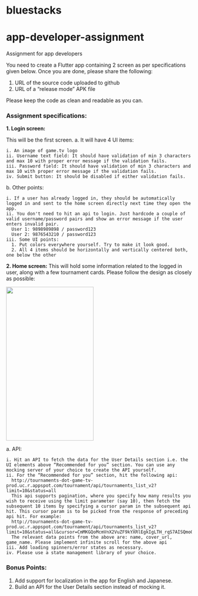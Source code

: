 # bluestacks
# app-developer-assignment
Assignment for app developers

You need to create a Flutter app containing 2 screen as per specifications given below. Once you are done, please share the following:
1. URL of the source code uploaded to github
2. URL of a “release mode” APK file

Please keep the code as clean and readable as you can.

### Assignment specifications:

**1. Login screen:**

  This will be the first screen.
  a. It will have 4 UI items:
  
    i. An image of game.tv logo
    ii. Username text field: It should have validation of min 3 characters and max 10 with proper error message if the validation fails.
    iii. Password field: It should have validation of min 3 characters and max 10 with proper error message if the validation fails.
    iv. Submit button: It should be disabled if either validation fails.
    
  b. Other points:
  
    i. If a user has already logged in, they should be automatically logged in and sent to the home screen directly next time they open the app.
    ii. You don't need to hit an api to login. Just hardcode a couple of valid username/password pairs and show an error message if the user enters invalid pair.
      User 1: 9898989898 / password123
      User 2: 9876543210 / password123
    iii. Some UI points:
      1. Put colors everywhere yourself. Try to make it look good.
      2. All 4 items should be horizontally and vertically centered both, one below the other
      
**2. Home screen:**
This will hold some information related to the logged in user, along with a few tournament cards. Please follow the design as closely as possible:

<img src="./app-dev-assignment.png" height=417 width=237/>


  a. API:
  
    i. Hit an API to fetch the data for the User Details section i.e. the UI elements above “Recommended for you” section. You can use any mocking server of your choice to create the API yourself.
    ii. For the “Recommended for you” section, hit the following api:
      http://tournaments-dot-game-tv-prod.uc.r.appspot.com/tournament/api/tournaments_list_v2?limit=10&status=all
      This api supports pagination, where you specify how many results you wish to receive using the limit parameter (say 10), then fetch the subsequent 10 items by specifying a cursor param in the subsequent api hit. This cursor param is to be picked from the response of preceding api hit. For example:
      http://tournaments-dot-game-tv-prod.uc.r.appspot.com/tournament/api/tournaments_list_v2?limit=10&status=all&cursor=CmMKGQoMcmVnX2VuZF9kYXRlEgkIgLTH_rqS7AISQmoOc35nYW1lLXR2LXByb2RyMAsSClRvdXJuYW1lbnQiIDIxMDQ5NzU3N2UwOTRmMTU4MWExMDUzODEwMDE3NWYyDBgAIAE=
      The relevant data points from the above are: name, cover_url, game_name. Please implement infinite scroll for the above api
    iii. Add loading spinners/error states as necessary.
    iv. Please use a state management library of your choice.
    
### Bonus Points:
1. Add support for localization in the app for English and Japanese.
2. Build an API for the User Details section instead of mocking it.

